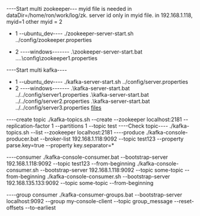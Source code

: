 




----Start multi zookeeper---
     myid file is needed in dataDir=/home/ron/work/log/zk. 
     server id only in myid file. in 192.168.1.118, myid=1
     other myid = 2
     
 - 1 --ubuntu_dev----
    ./zookeeper-server-start.sh ../config/zookeeper.properties

 - 2 ----windows-------
    .\zookeeper-server-start.bat ..\..\config\zookeeper1.properties

----Start multi kafka----
 - 1 --ubuntu_dev----
    ./kafka-server-start.sh ../config/server.properties
 - 2 ----windows-------
    .\kafka-server-start.bat ../../config/server1.properties
    .\kafka-server-start.bat ../../config/server2.properties
    .\kafka-server-start.bat ../../config/server3.properties
    [files](D:\kafka\kafka_2.12-2.4.0\config)

----create topic
    ./kafka-topics.sh --create --zookeeper localhost:2181 --replication-factor 1 --partitions 1 --topic test
----Check topic----
    ./kafka-topics.sh --list --zookeeper localhost:2181 
----produce
    ./kafka-console-producer.bat  --broker-list 192.168.1.118:9092 --topic test123  --property parse.key=true --property key.separator=*   

----consumer
    ./kafka-console-consumer.bat --bootstrap-server 192.168.1.118:9092 --topic test123 --from-beginning
    ./kafka-console-consumer.sh --bootstrap-server 192.168.1.118:9092 --topic some-topic --from-beginning
    ./kafka-console-consumer.sh --bootstrap-server 192.168.135.133:9092 --topic some-topic --from-beginning

----group consumer
    ./kafka-consumer-groups.bat --bootstrap-server localhost:9092  --group my-console-client  --topic group_message  --reset-offsets --to-earliest

    


